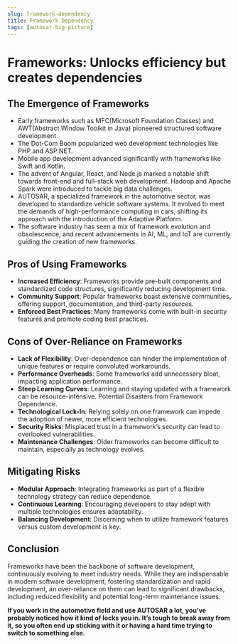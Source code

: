 ```yaml
---
slug: framework-dependency
title: Framework Dependency
tags: [autosar-big-picture]
---
```

# Frameworks: Unlocks efficiency but creates dependencies

## The Emergence of Frameworks
  - Early frameworks such as MFC(Microsoft Foundation Classes) and AWT(Abstract Window Toolkit in Java) pioneered structured software development.
  - The Dot-Com Boom popularized web development technologies like PHP and ASP.NET.
  - Mobile app development advanced significantly with frameworks like Swift and Kotlin.
  - The advent of Angular, React, and Node.js marked a notable shift towards front-end and full-stack web development.
    Hadoop and Apache Spark were introduced to tackle big data challenges.
  - AUTOSAR, a specialized framework in the automotive sector, was developed to standardize vehicle software systems. It evolved to meet the demands of high-performance computing in cars, shifting its approach with the introduction of the Adaptive Platform.
  - The software industry has seen a mix of framework evolution and obsolescence, and recent advancements in AI, ML, and IoT are currently guiding the creation of new frameworks.

## Pros of Using Frameworks
  - **Increased Efficiency**: Frameworks provide pre-built components and standardized code structures, significantly reducing development time.
  - **Community Support**: Popular frameworks boast extensive communities, offering support, documentation, and third-party resources.
  - **Enforced Best Practices**: Many frameworks come with built-in security features and promote coding best practices.
## Cons of Over-Reliance on Frameworks
  - **Lack of Flexibility**: Over-dependence can hinder the implementation of unique features or require convoluted workarounds.
  - **Performance Overheads**: Some frameworks add unnecessary bloat, impacting application performance.
  - **Steep Learning Curves**: Learning and staying updated with a framework can be resource-intensive. Potential Disasters from Framework Dependence.
  - **Technological Lock-In**: Relying solely on one framework can impede the adoption of newer, more efficient technologies.
  - **Security Risks**: Misplaced trust in a framework’s security can lead to overlooked vulnerabilities.
  - **Maintenance Challenges**: Older frameworks can become difficult to maintain, especially as technology evolves.
## Mitigating Risks
  - **Modular Approach**: Integrating frameworks as part of a flexible technology strategy can reduce dependence.
  - **Continuous Learning**: Encouraging developers to stay adept with multiple technologies ensures adaptability.
  - **Balancing Development**: Discerning when to utilize framework features versus custom development is key.

## Conclusion
Frameworks have been the backbone of software development, continuously evolving to meet industry needs. While they are indispensable in modern software development, fostering standardization and rapid development, an over-reliance on them can lead to significant drawbacks, including reduced flexibility and potential long-term maintenance issues.

**If you work in the automotive field and use AUTOSAR a lot, you’ve probably noticed how it kind of locks you in. It’s tough to break away from it, so you often end up sticking with it or having a hard time trying to switch to something else.**